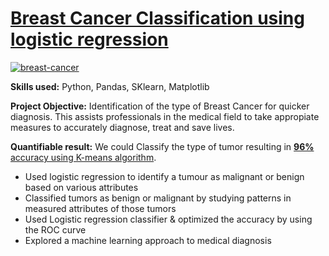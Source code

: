 # [Breast Cancer Classification using logistic regression](https://github.com/mkgreen/Breast-Cancer-Classification/blob/main/Breast_cancer_classification_algorithm.ipynb)

[![breast-cancer](https://user-images.githubusercontent.com/105948938/210696322-7f632410-13c6-4aab-8e00-bf7552a32917.jpeg)](https://github.com/mkgreen/Breast-Cancer-Classification/blob/main/Breast_cancer_classification_algorithm.ipynb)


**Skills used:** Python, Pandas, SKlearn, Matplotlib

**Project Objective:** Identification of the type of Breast Cancer for quicker diagnosis. This assists professionals in the medical field to take appropiate measures to accurately diagnose, treat and save lives. 

**Quantifiable result:** We could Classify the type of tumor resulting in [**96%** accuracy using K-means algorithm](https://github.com/mkgreen/Breast-Cancer-Classification/blob/main/Breast_cancer_classification_algorithm.ipynb).

- Used logistic regression to identify a tumour as malignant or benign based on various attributes
- Classified tumors as benign or malignant by studying patterns in measured attributes of those tumors
- Used Logistic regression classifier & optimized the accuracy by using the ROC curve
- Explored a machine learning approach to medical diagnosis
